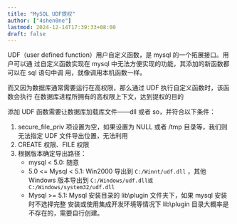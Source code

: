 ```yaml
---
title: "MySQL UDF提权"
author: ["4shen0ne"]
lastmod: 2024-12-14T17:39:33+08:00
draft: false
---
```


UDF（user defined function）⽤户⾃定义函数，是 mysql 的⼀个拓展接⼝。⽤户可以通
过⾃定义函数实现在 mysql 中⽆法⽅便实现的功能，其添加的新函数都可以在 sql 语句中调
⽤，就像调⽤本机函数⼀样。

而又因为数据库通常需要运行在高权限，那么通过 UDF 执行自定义函数时，该函数会执行
在数据库进程所拥有的高权限上下文，达到提权的目的

添加 UDF 函数需要让数据库加载库文件——dll 或者 so，并符合以下条件：

1.  secure_file_priv 项设置为空，如果设置为 NULL 或者 /tmp 目录等，我们则无法指定
    UDF 文件导出位置，无法利用
2.  CREATE 权限、FILE 权限
3.  根据版本确定导出路径：
    -   mysql &lt; 5.0: 随意
    -   5.0 &lt;= Mysql &lt; 5.1: Win2000 导出到 `C:/Winnt/udf.dll` ，其他 Windows 版本导出到
        `C:/Windows/udf.dll或C:/Windows/system32/udf.dll`
    -   Mysql &gt;= 5.1: Mysql 安装目录的 lib\plugin 文件夹下，如果 mysql 安装时不选择完整
        安装或使用集成开发环境等情况下 lib\plugin 目录大概率是不存在的，需要自行创建。
